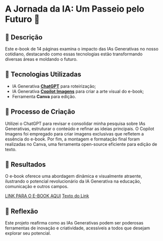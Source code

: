 # A Jornada da IA: Um Passeio pelo Futuro 🌌

## 📒 Descrição
Este e-book de 14 páginas examina o impacto das IAs Generativas no nosso cotidiano, destacando como essas tecnologias estão transformando diversas áreas e moldando o futuro.

## 🤖 Tecnologias Utilizadas
- IA Generativa **[ChatGPT](https://chat.openai.com)** para roteirização;
- IA Generativa **[Copilot Imagens](https://copilot.microsoft.com/images/create?msockid=1c408d71c1ec633e298a991ac035623f)** para criar a arte visual do e-book;
- Ferramenta **Canva** para edição.

## 🧐 Processo de Criação
Utilizei o ChatGPT para revisar e consolidar minha pesquisa sobre IAs Generativas, estruturar o conteúdo e refinar as ideias principais. O Copilot Imagens foi empregado para criar imagens exclusivas que refletem a essência do e-book. Por fim, a montagem e formatação final foram realizadas no Canva, uma ferramenta open-source eficiente para edição de texto.

## 🚀 Resultados
O e-book oferece uma abordagem dinâmica e visualmente atraente, ilustrando o potencial revolucionário da IA Generativa na educação, comunicação e outros campos.

[LINK PARA O E-BOOK AQUI]()
[Texto do Link](file:///C:/Users/gabri/Downloads/Ebook.pdf)


## 💭 Reflexão
Este projeto reafirma como as IAs Generativas podem ser poderosas ferramentas de inovação e criatividade, acessíveis a todos que desejam explorar seu potencial.
